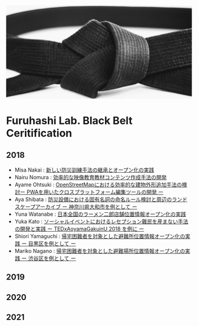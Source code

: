 ![Kuroobi](https://github.com/furuhashilab/blackbelt4furuhashilab/blob/main/assets/Black_belt_tied_banner.jpg?raw=true)

# Furuhashi Lab. Black Belt Ceritification


## 2018
* Misa Nakai : [新しい防災訓練手法の継承とオープン化の実践](https://goo.gl/3WXk6K)
* Nairu Nomura : [効率的な映像教育教材コンテンツ作成手法の開発](https://goo.gl/YuwsXx)
* Ayame Ohtsuki : [OpenStreetMapにおける効率的な建物外形追加手法の検討ー PWAを用いたクロスプラットフォーム編集ツールの開発 ー
](https://goo.gl/Zg19UQ)
* Aya Shibata : [防災設備における固有名詞の命名ルール検討と周辺のランドスケープアーカイブ ー 神奈川県大和市を例として ー](https://goo.gl/eVUQY5)
* Yuna Watanabe : [日本全国のラーメン二郎店舗位置情報オープン化の実践](https://goo.gl/RJQDPs)
* Yuka Kato : [ソーシャルイベントにおけるレセプション難民を産まない手法の開発と実践 ー TEDxAoyamaGakuinU 2018 を例に ー
](https://goo.gl/ZDuUEA)
* Shiori Yamaguchi : [帰宅困難者を対象とした避難所位置情報オープン化の実践 ー 目黒区を例として ー](https://goo.gl/spMbSi)
* Mariko Nagano : [帰宅困難者を対象とした避難場所位置情報オープン化の実践 ー 渋谷区を例として ー](https://goo.gl/v6AeST)

## 2019

## 2020

## 2021
